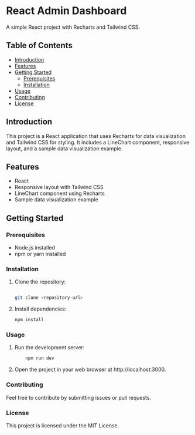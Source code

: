 # React Admin Dashboard

A simple React project with Recharts and Tailwind CSS.

## Table of Contents

- [Introduction](#introduction)
- [Features](#features)
- [Getting Started](#getting-started)
  - [Prerequisites](#prerequisites)
  - [Installation](#installation)
- [Usage](#usage)
- [Contributing](#contributing)
- [License](#license)

## Introduction

This project is a React application that uses Recharts for data visualization and Tailwind CSS for styling. It includes a LineChart component, responsive layout, and a sample data visualization example.

## Features

- React
- Responsive layout with Tailwind CSS
- LineChart component using Recharts
- Sample data visualization example

## Getting Started

### Prerequisites

- Node.js installed
- npm or yarn installed

### Installation

1. Clone the repository:

   ```bash

   git clone <repository-url>

   ```

2. Install dependencies:

   ```bash
   npm install

   ```

### Usage

1. Run the development server:

   ```bash
       npm run dev
   ```

2. Open the project in your web browser at http://localhost:3000.

### Contributing

Feel free to contribute by submitting issues or pull requests.

### License

This project is licensed under the MIT License.
